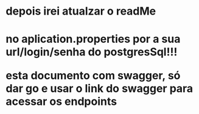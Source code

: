 <h1>depois irei atualzar o readMe<h1>
<p> no aplication.properties por a sua url/login/senha do postgresSql!!!
<p>esta documento com swagger, só dar go e usar o link do swagger para acessar os endpoints</p>
